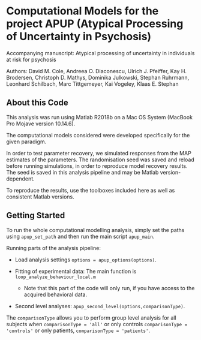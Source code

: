 Computational Models for the project APUP (Atypical Processing of Uncertainty in Psychosis)
====================

Accompanying manuscript: Atypical processing of uncertainty in individuals at risk for psychosis

Authors: David M. Cole, Andreea O. Diaconescu, Ulrich J. Pfeiffer, Kay H. Brodersen, Christoph D. Mathys, Dominika Julkowski, Stephan Ruhrmann, Leonhard Schilbach, Marc Tittgemeyer, Kai Vogeley, Klaas E. Stephan


About this Code
---------------

This analysis was run using Matlab R2018b on a Mac OS System (MacBook Pro Mojave version 10.14.6). 

The computational models considered were developed specifically for the given paradigm. 

In order to test parameter recovery, we simulated responses from the MAP estimates of the parameters. The randomisation seed was saved and reload before running simulations, in order to reproduce model recovery results. The seed is saved in this analysis pipeline and may be Matlab version-dependent. 

To reproduce the results, use the toolboxes included here as well as consistent Matlab versions.


Getting Started
---------------

To run the whole computational modelling analysis, simply set the paths using `apup_set_path` and then run the main script `apup_main`.

Running parts of the analysis pipeline:

- Load analysis settings `options = apup_options(options)`.
- Fitting of experimental data: The main function is `loop_analyze_behaviour_local.m`
    - Note that this part of the code will only run, if you have access to the 
      acquired behavioral data.

- Second level analyses:
`apup_second_level(options,comparisonType)`. 

The `comparisonType` allows you to perform group level analysis for all subjects when `comparisonType = 'all'` or only controls `comparisonType = 'controls'` or only patients, `comparisonType = 'patients'`. 